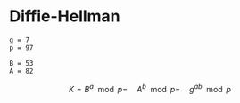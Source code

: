 Diffie-Hellman
==============
```
g = 7 
p = 97

B = 53
A = 82
```

$$K = B^a\mod p =\quad A^b\mod p =\quad g^{ab}\mod p$$
